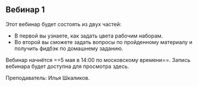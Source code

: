 ## Вебинар 1

Этот вебинар будет состоять из двух частей:

- В первой вы узнаете, как задать цвета рабочим наборам.
- Во второй вы сможете задать вопросы по пройденному материалу и получить фидбэк по домашнему заданию.

Вебинар начнётся ==5 мая в 14:00 по московскому времени==. Запись вебинара будет доступна для просмотра здесь.

Преподаватель: Илья Шкаликов.